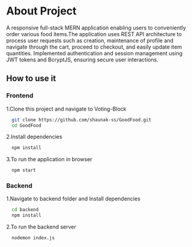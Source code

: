# About Project
A responsive full-stack MERN application enabling users to conveniently order various food items.The application uses REST API architecture to process user requests such as creation, maintenance of profile and navigate through the cart, proceed to checkout, and easily update item quantities. 
Implemented authentication and session management using JWT tokens and BcryptJS, ensuring secure user interactions.

## How to use it
### Frontend 
1.Clone this project and navigate to Voting-Block

```bash
  git clone https://github.com/shaunak-ss/GoodFood.git
  cd GoodFood
```
2.Install dependencies 
```bash
  npm install
```
3.To run the application in browser 
```bash
  npm start  
```
### Backend
1.Navigate to backend folder and Install dependencies

```bash
  cd backend
  npm install
```
2.To run the backend server 
```bash
  nodemon index.js
```
